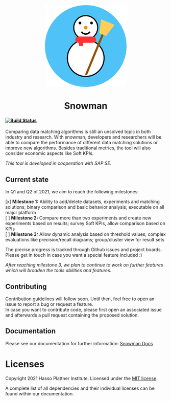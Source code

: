 <p align="center">
  <img src="docs/assets/V2-256.png" />
</p>
<h1 align="center">Snowman</h1>

#### [![Build Status]()]()

Comparing data matching algorithms is still an unsolved topic in both industry and research.
With snowman, developers and researchers will be able to compare the performance of different data matching  solutions or improve new algorithms.
Besides traditional metrics, the tool will also consider economic aspects like Soft KPIs.

_This tool is developed in cooperation with SAP SE._

## Current state

In Q1 and Q2 of 2021, we aim to reach the following milestones:

[x] **Milestone 1:** Ability to add/delete datasets, experiments and matching solutions; binary comparison and basic behavior analysis; executable on all major platform  
[ ] **Milestone 2:** Compare more than two experiments and create new experiments based on results; survey Soft KPIs, allow comparison based on KPIs  
[ ] **Milestone 3:** Allow dynamic analysis based on threshold values; complex evaluations like precision/recall diagrams; group/cluster view for result sets  

The precise progress is tracked through Github issues and project boards. Please get in touch in case you want a special feature included :)

_After reaching milestone 3, we plan to continue to work on further features which will broaden the tools abilities and features._

## Contributing

Contribution guidelines will follow soon. Until then, feel free to open an issue to report a bug or request a feature.  
In case you want to contribute code, please first open an associated issue and afterwards a pull request containing the proposed solution.

## Documentation 

Please see our documentation for further information: [Snowman Docs]()

# Licenses

Copyright 2021 Hasso Plattner Institute. Licensed under the [MIT license](./LICENSE).

A complete list of all dependencies and their individual licenses can be found within our documentation.
